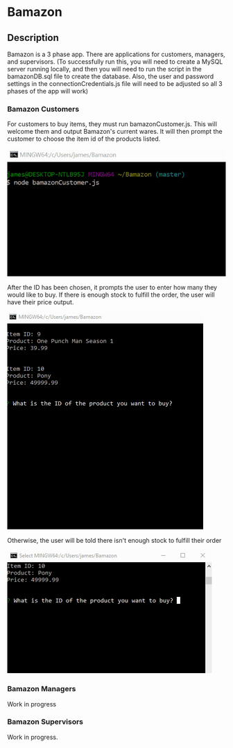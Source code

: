 # Bamazon

## Description
Bamazon is a 3 phase app. There are applications for customers, managers, and supervisors. (To successfully run this, you will need to create a MySQL server running locally, and then you will need to run the script in the bamazonDB.sql file to create the database. Also, the user and password settings in the connectionCredentials.js file will need to be adjusted so all 3 phases of the app will work)

### Bamazon Customers
For customers to buy items, they must run bamazonCustomer.js. This will welcome them and output Bamazon's current wares. It will then prompt the customer to choose the item id of the products listed.

![Alt text](/images/customer/Welcome.gif?raw=true "Welcome to Bamazon")

After the ID has been chosen, it prompts the user to enter how many they would like to buy.
If there is enough stock to fulfill the order, the user will have their price output.

![Alt text](/images/customer/Working.gif?raw=true "Working Example")

Otherwise, the user will be told there isn't enough stock to fulfill their order

![Alt text](/images/customer/TooMany.gif?raw=true "Ordered Too Much")

### Bamazon Managers

Work in progress

### Bamazon Supervisors

Work in progress.
